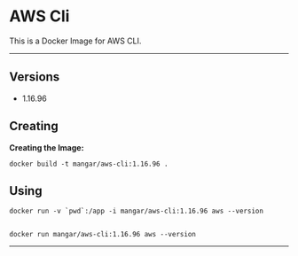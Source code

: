 # AWS Cli

This is a Docker Image for AWS CLI.

--- 

## Versions

- 1.16.96


## Creating 

__Creating the Image:__

```
docker build -t mangar/aws-cli:1.16.96 .
```


## Using

```
docker run -v `pwd`:/app -i mangar/aws-cli:1.16.96 aws --version


docker run mangar/aws-cli:1.16.96 aws --version
```


---



